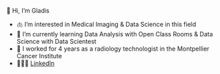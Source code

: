  👋 Hi, I’m Gladis
- 🫁 I’m interested in Medical Imaging & Data Science in this field
- 🌱 I’m currently learning Data Analysis with Open Class Rooms & Data Science with Data Scientest
- 🏥 I worked for 4 years as a radiology technologist in the Montpellier Cancer Institute 
- 👩🏻‍💻 [LinkedIn](https://www.linkedin.com/in/gladis-valenzuela/)
